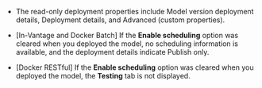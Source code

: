 -   The read-only deployment properties include Model version deployment details, Deployment details, and Advanced (custom properties).


-   [In-Vantage and Docker Batch] If the **Enable scheduling** option was cleared when you deployed the model, no scheduling information is available, and the deployment details indicate Publish only.


-   [Docker RESTful] If the **Enable scheduling** option was cleared when you deployed the model, the **Testing** tab is not displayed.


